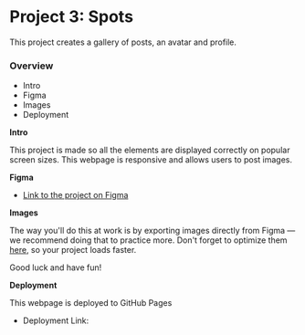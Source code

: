 # Project 3: Spots

This project creates a gallery of posts, an avatar and profile.

### Overview

- Intro
- Figma
- Images
- Deployment

**Intro**

This project is made so all the elements are displayed correctly on popular screen sizes. This webpage is responsive and allows users to post images.

**Figma**

- [Link to the project on Figma](https://www.figma.com/file/BBNm2bC3lj8QQMHlnqRsga/Sprint-3-Project-%E2%80%94-Spots?type=design&node-id=2%3A60&mode=design&t=afgNFybdorZO6cQo-1)

**Images**

The way you'll do this at work is by exporting images directly from Figma — we recommend doing that to practice more. Don't forget to optimize them [here](https://tinypng.com/), so your project loads faster.

Good luck and have fun!

**Deployment**

This webpage is deployed to GitHub Pages

- Deployment Link:
